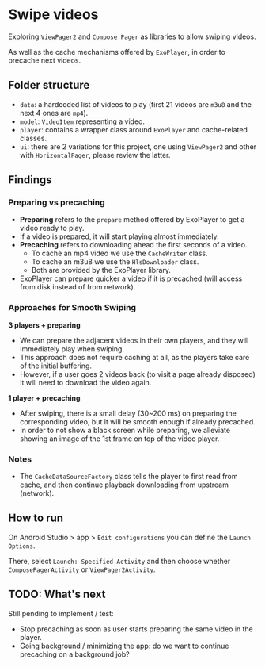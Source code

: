 # Swipe videos

Exploring `ViewPager2` and `Compose Pager` as libraries to allow swiping videos.

As well as the cache mechanisms offered by `ExoPlayer`, in order to precache next videos.

## Folder structure

- `data`: a hardcoded list of videos to play (first 21 videos are `m3u8` and the next 4 ones are `mp4`).
- `model`: `VideoItem` representing a video.
- `player`: contains a wrapper class around `ExoPlayer` and cache-related classes.
- `ui`: there are 2 variations for this project, one using `ViewPager2` and other with `HorizontalPager`, 
please review the latter.


## Findings

### Preparing vs precaching

- **Preparing** refers to the `prepare` method offered by ExoPlayer to get a video ready to play.
- If a video is prepared, it will start playing almost immediately.
- **Precaching** refers to downloading ahead the first seconds of a video.
  - To cache an mp4 video we use the `CacheWriter` class.
  - To cache an m3u8 we use the `HlsDownloader` class.
  - Both are provided by the ExoPlayer library.
- ExoPlayer can prepare quicker a video if it is precached (will access from disk instead of from network).

### Approaches for Smooth Swiping

**3 players + preparing**
- We can prepare the adjacent videos in their own players, and they will immediately play when swiping. 
- This approach does not require caching at all, as the players take care of the initial buffering.  
- However, if a user goes 2 videos back (to visit a page already disposed) it will need to download the video again.

**1 player + precaching**
- After swiping, there is a small delay (30~200 ms) on preparing the corresponding video, but it will be smooth enough if already precached.
- In order to not show a black screen while preparing, we alleviate showing an image of the 1st frame on top of the video player.
 
### Notes
- The `CacheDataSourceFactory` class tells the player to first read from cache, 
and then continue playback downloading from upstream (network).

## How to run

On Android Studio > app > `Edit configurations` you can define the `Launch Options`.

There, select `Launch: Specified Activity` and then choose whether `ComposePagerActivity` or `ViewPager2Activity`.

## TODO: What's next

Still pending to implement / test:

- Stop precaching as soon as user starts preparing the same video in the player.
- Going background / minimizing the app: do we want to continue precaching on a background job?
